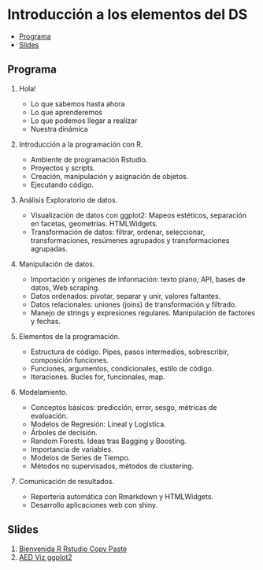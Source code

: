 Introducción a los elementos del DS
================

-   [Programa](#programa)
-   [Slides](#slides)

## Programa

1.  Hola!

    -   Lo que sabemos hasta ahora
    -   Lo que aprenderemos
    -   Lo que podemos llegar a realizar
    -   Nuestra dinámica

2.  Introducción a la programación con R.

    -   Ambiente de programación Rstudio.
    -   Proyectos y scripts.
    -   Creación, manipulación y asignación de objetos.
    -   Ejecutando código.

3.  Análisis Exploratorio de datos.

    -   Visualización de datos con ggplot2: Mapeos estéticos, separación
        en facetas, geometrías. HTMLWidgets.
    -   Transformación de datos: filtrar, ordenar, seleccionar,
        transformaciones, resúmenes agrupados y transformaciones
        agrupadas.

4.  Manipulación de datos.

    -   Importación y orígenes de información: texto plano, API, bases
        de datos, Web scraping.
    -   Datos ordenados: pivotar, separar y unir, valores faltantes.
    -   Datos relacionales: uniones (joins) de transformación y
        filtrado.
    -   Manejo de strings y expresiones regulares. Manipulación de
        factores y fechas.

5.  Elementos de la programación.

    -   Estructura de código. Pipes, pasos intermedios, sobrescribir,
        composición funciones. 
    -   Funciones, argumentos, condicionales, estilo de código.
    -   Iteraciones. Bucles for, funcionales, map.

6.  Modelamiento.

    -   Conceptos básicos: predicción, error, sesgo, métricas de
        evaluación.
    -   Modelos de Regresión: Lineal y Logística.
    -   Árboles de decisión.
    -   Random Forests. Ideas tras Bagging y Boosting.
    -   Importancia de variables.
    -   Modelos de Series de Tiempo.
    -   Métodos no supervisados, métodos de clustering.

7.  Comunicación de resultados.

    -   Reportería automática con Rmarkdown y HTMLWidgets.
    -   Desarrollo aplicaciones web con shiny.

## Slides

1.  [Bienvenida R Rstudio Copy
    Paste](https://jbkunst.github.io/usach-ingemat-intro-elementos-ds-202201/slides/01-R-Rstudio-copy-paste.html)
2.  [AED Viz
    ggplot2](https://jbkunst.github.io/usach-ingemat-intro-elementos-ds-202201/slides/02-AED-Viz-ggplot2.html)

